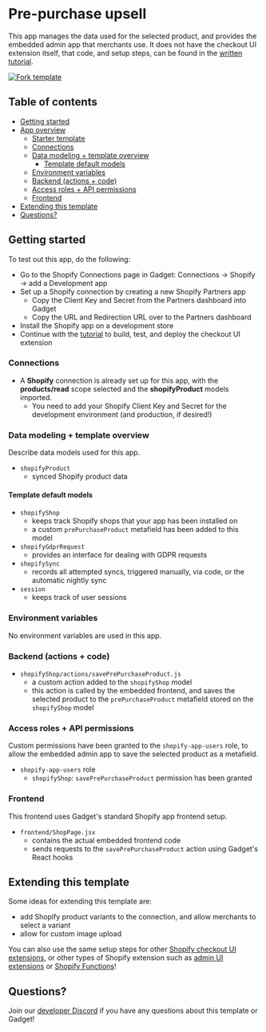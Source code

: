 # Pre-purchase upsell

This app manages the data used for the selected product, and provides the embedded admin app that merchants use. It does not have the checkout UI extension itself, that code, and setup steps, can be found in the [written tutorial](https://docs.gadget.dev/guides/tutorials/checkout-ui-extension#build-a-pre-purchase-checkout-ui-extension).

[![Fork template](https://img.shields.io/badge/Fork%20template-%233A0CFF?style=for-the-badge)](https://app.gadget.dev/auth/fork?domain=pre-purchase-template.gadget.app)

## Table of contents

- [Getting started](#getting-started)
- [App overview](#app-overview)
  - [Starter template](#starter-template)
  - [Connections](#connections)
  - [Data modeling + template overview](#data-modeling-template-overview)
    - [Template default models](#template-default-models)
  - [Environment variables](#environment-variables)
  - [Backend (actions + code)](#backend-actions-code)
  - [Access roles + API permissions](#access-roles-api-permissions)
  - [Frontend](#frontend)
- [Extending this template](#extending-this-template)
- [Questions?](#questions)

## Getting started

To test out this app, do the following:

- Go to the Shopify Connections page in Gadget: Connections -> Shopify -> add a Development app
- Set up a Shopify connection by creating a new Shopify Partners app
  - Copy the Client Key and Secret from the Partners dashboard into Gadget
  - Copy the URL and Redirection URL over to the Partners dashboard
- Install the Shopify app on a development store
- Continue with the [tutorial](https://docs.gadget.dev/guides/tutorials/checkout-ui-extension#build-a-pre-purchase-checkout-ui-extension) to build, test, and deploy the checkout UI extension

### Connections

- A **Shopify** connection is already set up for this app, with the **products/read** scope selected and the **shopifyProduct** models imported.
  - You need to add your Shopify Client Key and Secret for the development environment (and production, if desired!)

### Data modeling + template overview

Describe data models used for this app.

- `shopifyProduct`
  - synced Shopify product data

#### Template default models

- `shopifyShop`
  - keeps track Shopify shops that your app has been installed on
  - a custom `prePurchaseProduct` metafield has been added to this model
- `shopifyGdprRequest`
  - provides an interface for dealing with GDPR requests
- `shopifySync`
  - records all attempted syncs, triggered manually, via code, or the automatic nightly sync
- `session`
  - keeps track of user sessions

### Environment variables

No environment variables are used in this app.

### Backend (actions + code)

- `shopifyShop/actions/savePrePurchaseProduct.js`
  - a custom action added to the `shopifyShop` model
  - this action is called by the embedded frontend, and saves the selected product to the `prePurchaseProduct` metafield stored on the `shopifyShop` model

### Access roles + API permissions

Custom permissions have been granted to the `shopify-app-users` role, to allow the embedded admin app to save the selected product as a metafield.

- `shopify-app-users` role
  - `shopifyShop`: `savePrePurchaseProduct` permission has been granted

### Frontend

This frontend uses Gadget's standard Shopify app frontend setup.

- `frontend/ShopPage.jsx`
  - contains the actual embedded frontend code
  - sends requests to the `savePrePurchaseProduct` action using Gadget's React hooks

## Extending this template

Some ideas for extending this template are:

- add Shopify product variants to the connection, and allow merchants to select a variant
- allow for custom image upload

You can also use the same setup steps for other [Shopify checkout UI extensions](https://shopify.dev/docs/api/checkout-ui-extensions), or other types of Shopify extension such as [admin UI extensions](https://shopify.dev/docs/api/admin-extensions) or [Shopify Functions](https://shopify.dev/docs/apps/functions)!

## Questions?

Join our [developer Discord](https://ggt.link/discord) if you have any questions about this template or Gadget!
